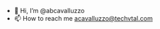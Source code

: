 - 👋 Hi, I’m @abcavalluzzo
- 📫 How to reach me acavalluzzo@techvtal.com

<!---
abcavalluzzo/abcavalluzzo is a ✨ special ✨ repository because its `README.md` (this file) appears on your GitHub profile.
You can click the Preview link to take a look at your changes.
--->
